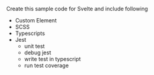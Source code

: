 Create this sample code for Svelte and include following
+ Custom Element
+ SCSS
+ Typescripts
+ Jest
    + unit test
    + debug jest
    + write test in typescript
    + run test coverage

